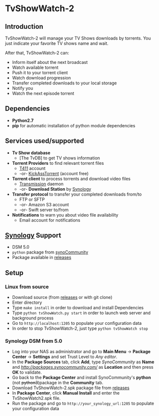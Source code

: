 # TvShowWatch-2

## Introduction

TvShowWatch-2 will manage your TV Shows downloads by torrents.
You just indicate your favorite TV shows name and wait.

After that, TvShowWatch-2 can:
* Inform itself about the next broadcast
* Watch available torrent
* Push it to your torrent client
* Watch download progression
* Transfer completed downloads to your local storage
* Notify you
* Watch the next episode torrent

## Dependencies
* **Python2.7**
* **pip** for automatic installation of python module dependencies

## Services used/supported
* **Tv Show database**
  * [The TvDB] to get TV shows information
* **Torrent Providers** to find relevant torrent files
  * [T411] account
  * -or- [KickAssTorrent] (account free)
* **Torrent client** to process torrents and download video files
  * [Transmission] daemon
  * -or- **Download Station** by [Synology]
* **Transfer protocol** to transfer your completed downloads from/to
  * FTP or SFTP
  * -or- Amazon S3 account
  * -or- Swift server to/from
* **Notifications** to warn you about video file availability
  * Email account for notifications

## [Synology] Support
* DSM 5.0
* `python` package from [synoCommunity]
* Package available in [releases]

## Setup
### Linux from source
* Download source (from [releases] or with git clone)
* Enter directory
* Type `make install` in order to download and install Dependencies
* Type `python tvShowWatch.py start` in order to launch web server and background process
* Go to `http://localhost:1205` to populate your configuration data
* In order to stop TvShowWatch-2, just type `python tvShowWatch stop`

### Synology DSM from 5.0
* Log into your NAS as administrator and go to **Main Menu** → **Package Center** → **Settings** and set Trust Level to *Any editor*.
* In the **Package Sources** tab, click **Add**, type *SynoCommunity* as **Name** and *http://packages.synocommunity.com/* as **Location** and then press **OK** to validate.
* Go back to the **Package Center** and install SynoCommunity's **python** (not ~~python3~~)package in the **Community** tab.
* Download TvShowWatch-2.spk package file from [releases]
* In **Package Center**, click **Manual Install** and enter the TvShowWatch2.spk file.
* Run the package and go to `http://your_synology_url:1205` to populate your configuration data


[SynoCommunity]: https://synocommunity.com/
[T411]: https://t411.ai
[Synology]: http://www.synology.com
[releases]: https://github.com/kavod/TvShowWatch-2/releases
[Transmission]: https://www.transmissionbt.com/download/
[KickAssTorrent]: https://www.kat.cr
